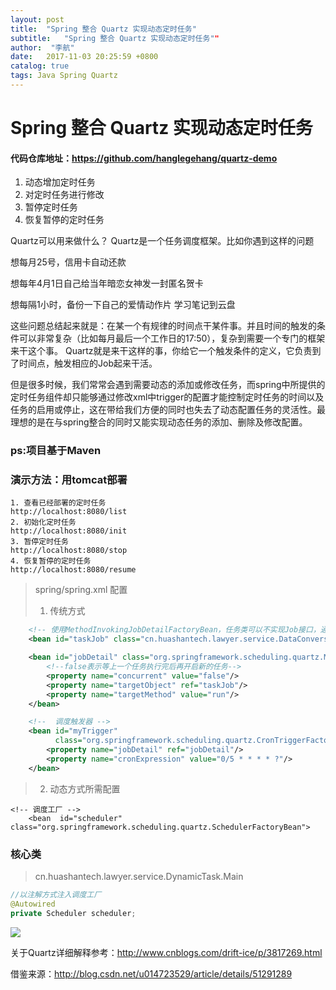 ```yaml
---
layout: post
title:  "Spring 整合 Quartz 实现动态定时任务"
subtitle:   "Spring 整合 Quartz 实现动态定时任务""
author:  "李航"
date:   2017-11-03 20:25:59 +0800
catalog: true
tags: Java Spring Quartz
---
```


# Spring 整合 Quartz 实现动态定时任务

#### 代码仓库地址：https://github.com/hanglegehang/quartz-demo

1. 动态增加定时任务
2. 对定时任务进行修改
3. 暂停定时任务
4. 恢复暂停的定时任务

Quartz可以用来做什么？
Quartz是一个任务调度框架。比如你遇到这样的问题

想每月25号，信用卡自动还款

想每年4月1日自己给当年暗恋女神发一封匿名贺卡

想每隔1小时，备份一下自己的爱情动作片 学习笔记到云盘

这些问题总结起来就是：在某一个有规律的时间点干某件事。并且时间的触发的条件可以非常复杂（比如每月最后一个工作日的17:50），复杂到需要一个专门的框架来干这个事。 Quartz就是来干这样的事，你给它一个触发条件的定义，它负责到了时间点，触发相应的Job起来干活。

但是很多时候，我们常常会遇到需要动态的添加或修改任务，而spring中所提供的定时任务组件却只能够通过修改xml中trigger的配置才能控制定时任务的时间以及任务的启用或停止，这在带给我们方便的同时也失去了动态配置任务的灵活性。最理想的是在与spring整合的同时又能实现动态任务的添加、删除及修改配置。

### ps:项目基于Maven
### 演示方法：用tomcat部署


```
1. 查看已经部署的定时任务
http://localhost:8080/list
2. 初始化定时任务
http://localhost:8080/init
3. 暂停定时任务
http://localhost:8080/stop
4. 恢复暂停的定时任务
http://localhost:8080/resume
```
> spring/spring.xml 配置
> 
> 1. 传统方式


``` xml
	<!-- 使用MethodInvokingJobDetailFactoryBean，任务类可以不实现Job接口，通过targetMethod指定调用方法-->
	<bean id="taskJob" class="cn.huashantech.lawyer.service.DataConversionTask"/>

	<bean id="jobDetail" class="org.springframework.scheduling.quartz.MethodInvokingJobDetailFactoryBean">
		<!--false表示等上一个任务执行完后再开启新的任务-->
		<property name="concurrent" value="false"/>
		<property name="targetObject" ref="taskJob"/>
		<property name="targetMethod" value="run"/>
	</bean>

	<!--  调度触发器 -->
	<bean id="myTrigger"
		  class="org.springframework.scheduling.quartz.CronTriggerFactoryBean">
		<property name="jobDetail" ref="jobDetail"/>
		<property name="cronExpression" value="0/5 * * * * ?"/>
	</bean>
```
> 2. 动态方式所需配置

```
<!-- 调度工厂 -->
	<bean  id="scheduler" class="org.springframework.scheduling.quartz.SchedulerFactoryBean">
```

### 核心类
> cn.huashantech.lawyer.service.DynamicTask.Main

``` Java
//以注解方式注入调度工厂
@Autowired
private Scheduler scheduler;

```
![](http://oj8v2br1f.bkt.clouddn.com/Jietu20171103-195921.jpg)

关于Quartz详细解释参考：http://www.cnblogs.com/drift-ice/p/3817269.html

借鉴来源：http://blog.csdn.net/u014723529/article/details/51291289
